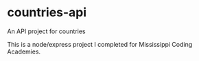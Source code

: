 # countries-api
An API project for countries 

This is a node/express project I completed for Mississippi Coding Academies.
